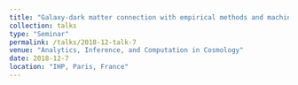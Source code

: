 ```yaml
---
title: "Galaxy-dark matter connection with empirical methods and machine learning"
collection: talks
type: "Seminar"
permalink: /talks/2018-12-talk-7
venue: "Analytics, Inference, and Computation in Cosmology"
date: 2018-12-7
location: "IHP, Paris, France"
---
```

